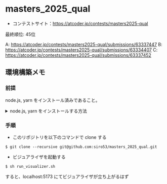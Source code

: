 # masters_2025_qual

- コンテストサイト：https://atcoder.jp/contests/masters2025-qual

最終順位: 45位

A: https://atcoder.jp/contests/masters2025-qual/submissions/63337447
B: https://atcoder.jp/contests/masters2025-qual/submissions/63334407
C: https://atcoder.jp/contests/masters2025-qual/submissions/63337452

## 環境構築メモ

### 前提

node.js, yarn をインストール済みであること。

<details>

<summary>node.js, yarn をインストールする方法</summary>

https://nodejs.org/en/download より引用。以下のコマンドを順番に叩けばOK

```bash
# Download and install nvm:
curl -o- https://raw.githubusercontent.com/nvm-sh/nvm/v0.40.1/install.sh | bash

# in lieu of restarting the shell
\. "$HOME/.nvm/nvm.sh"

# Download and install Node.js:
nvm install 22

# Verify the Node.js version:
node -v # Should print "v22.14.0".
nvm current # Should print "v22.14.0".

# Download and install Yarn:
corepack enable yarn

# Verify Yarn version:
yarn -v
```

</details>

### 手順

- このリポジトリを以下のコマンドで clone する

```console
$ git clone --recursive git@github.com:siro53/masters_2025_qual.git
```

- ビジュアライザを起動する

```console
$ sh run_visualizer.sh
```

すると、localhost:5173 にてビジュアライザが立ち上がるはず